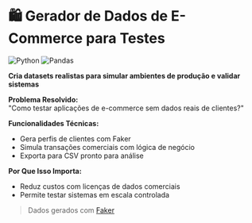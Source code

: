 # 🛍️ Gerador de Dados de E-Commerce para Testes

![Python](https://img.shields.io/badge/Python-3776AB?logo=python&logoColor=white)
![Pandas](https://img.shields.io/badge/Pandas-150458?logo=pandas&logoColor=white)


**Cria datasets realistas para simular ambientes de produção e validar sistemas**



 **Problema Resolvido:**  
"Como testar aplicações de e-commerce sem dados reais de clientes?"

 **Funcionalidades Técnicas:**  
- Gera perfis de clientes com Faker  
- Simula transações comerciais com lógica de negócio  
- Exporta para CSV pronto para análise  

 **Por Que Isso Importa:**  
- Reduz custos com licenças de dados comerciais  
- Permite testar sistemas em escala controlada  

> Dados gerados com [Faker](https://faker.readthedocs.io/)




